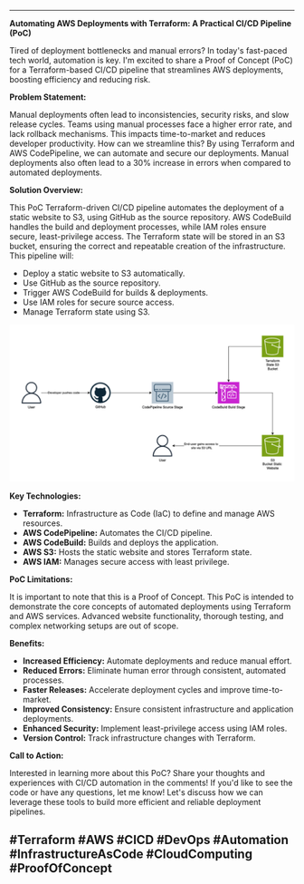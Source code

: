 
---
**Automating AWS Deployments with Terraform: A Practical CI/CD Pipeline (PoC)**

Tired of deployment bottlenecks and manual errors? In today's fast-paced tech world, automation is key. I'm excited to share a Proof of Concept (PoC) for a Terraform-based CI/CD pipeline that streamlines AWS deployments, boosting efficiency and reducing risk.

**Problem Statement:**

Manual deployments often lead to inconsistencies, security risks, and slow release cycles. Teams using manual processes face a higher error rate, and lack rollback mechanisms. This impacts time-to-market and reduces developer productivity. How can we streamline this? By using Terraform and AWS CodePipeline, we can automate and secure our deployments. Manual deployments also often lead to a 30% increase in errors when compared to automated deployments.

**Solution Overview:**

This PoC Terraform-driven CI/CD pipeline automates the deployment of a static website to S3, using GitHub as the source repository. AWS CodeBuild handles the build and deployment processes, while IAM roles ensure secure, least-privilege access. The Terraform state will be stored in an S3 bucket, ensuring the correct and repeatable creation of the infrastructure. This pipeline will:

* Deploy a static website to S3 automatically.
* Use GitHub as the source repository.
* Trigger AWS CodeBuild for builds & deployments.
* Use IAM roles for secure source access.
* Manage Terraform state using S3.

![CI/CD Pipeline Architecture]("./../../arc/arc2.png)

**Key Technologies:**

* **Terraform:** Infrastructure as Code (IaC) to define and manage AWS resources.
* **AWS CodePipeline:** Automates the CI/CD pipeline.
* **AWS CodeBuild:** Builds and deploys the application.
* **AWS S3:** Hosts the static website and stores Terraform state.
* **AWS IAM:** Manages secure access with least privilege.

**PoC Limitations:**

It is important to note that this is a Proof of Concept. This PoC is intended to demonstrate the core concepts of automated deployments using Terraform and AWS services. Advanced website functionality, thorough testing, and complex networking setups are out of scope.

**Benefits:**

* **Increased Efficiency:** Automate deployments and reduce manual effort.
* **Reduced Errors:** Eliminate human error through consistent, automated processes.
* **Faster Releases:** Accelerate deployment cycles and improve time-to-market.
* **Improved Consistency:** Ensure consistent infrastructure and application deployments.
* **Enhanced Security:** Implement least-privilege access using IAM roles.
* **Version Control:** Track infrastructure changes with Terraform.

**Call to Action:**

Interested in learning more about this PoC? Share your thoughts and experiences with CI/CD automation in the comments! If you'd like to see the code or have any questions, let me know! Let's discuss how we can leverage these tools to build more efficient and reliable deployment pipelines.

\#Terraform \#AWS \#CICD \#DevOps \#Automation \#InfrastructureAsCode \#CloudComputing \#ProofOfConcept
---